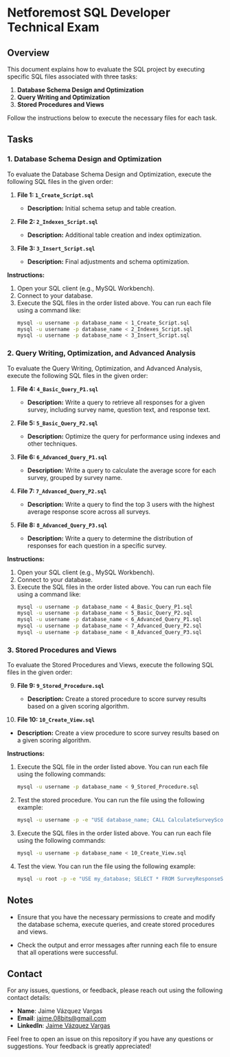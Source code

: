 # Netforemost SQL Developer Technical Exam

## Overview

This document explains how to evaluate the SQL project by executing specific SQL files associated with three tasks:

1. **Database Schema Design and Optimization**
2. **Query Writing and Optimization**
3. **Stored Procedures and Views**

Follow the instructions below to execute the necessary files for each task.

## Tasks

### 1. Database Schema Design and Optimization

To evaluate the Database Schema Design and Optimization, execute the following SQL files in the given order:

1. **File 1: `1_Create_Script.sql`**
   - **Description:** Initial schema setup and table creation.

2. **File 2: `2_Indexes_Script.sql`**
   - **Description:** Additional table creation and index optimization.

3. **File 3: `3_Insert_Script.sql`**
   - **Description:** Final adjustments and schema optimization.

**Instructions:**

1. Open your SQL client (e.g., MySQL Workbench).
2. Connect to your database.
3. Execute the SQL files in the order listed above. You can run each file using a command like:
   ```bash
   mysql -u username -p database_name < 1_Create_Script.sql
   mysql -u username -p database_name < 2_Indexes_Script.sql
   mysql -u username -p database_name < 3_Insert_Script.sql

### 2. Query Writing, Optimization, and Advanced Analysis

To evaluate the Query Writing, Optimization, and Advanced Analysis, execute the following SQL files in the given order:

1. **File 4: `4_Basic_Query_P1.sql`**
   - **Description:** Write a query to retrieve all responses for a given survey, including survey name, question text, and response text.

2. **File 5: `5_Basic_Query_P2.sql`**
   - **Description:** Optimize the query for performance using indexes and other techniques.

3. **File 6: `6_Advanced_Query_P1.sql`**
   - **Description:** Write a query to calculate the average score for each survey, grouped by survey name.

4. **File 7: `7_Advanced_Query_P2.sql`**
   - **Description:** Write a query to find the top 3 users with the highest average response score across all surveys.

5. **File 8: `8_Advanced_Query_P3.sql`**
   - **Description:** Write a query to determine the distribution of responses for each question in a specific survey.

**Instructions:**

1. Open your SQL client (e.g., MySQL Workbench).
2. Connect to your database.
3. Execute the SQL files in the order listed above. You can run each file using a command like:
   ```bash
   mysql -u username -p database_name < 4_Basic_Query_P1.sql
   mysql -u username -p database_name < 5_Basic_Query_P2.sql
   mysql -u username -p database_name < 6_Advanced_Query_P1.sql
   mysql -u username -p database_name < 7_Advanced_Query_P2.sql
   mysql -u username -p database_name < 8_Advanced_Query_P3.sql

### 3. Stored Procedures and Views

To evaluate the Stored Procedures and Views, execute the following SQL files in the given order:

9. **File 9: `9_Stored_Procedure.sql`**
   - **Description:** Create a stored procedure to score survey results based on a given scoring algorithm.

10. **File 10: `10_Create_View.sql`**
   - **Description:** Create a view procedure to score survey results based on a given scoring algorithm.

**Instructions:**

1. Execute the SQL file in the order listed above. You can run each file using the following commands:
   ```bash
   mysql -u username -p database_name < 9_Stored_Procedure.sql

2. Test the stored procedure. You can run the file using the following example:
   ```bash
   mysql -u username -p -e "USE database_name; CALL CalculateSurveyScore(1);"

3. Execute the SQL files in the order listed above. You can run each file using the following commands:
   ```bash
   mysql -u username -p database_name < 10_Create_View.sql

4. Test the view. You can run the file using the following example:
    ```bash
    mysql -u root -p -e "USE my_database; SELECT * FROM SurveyResponseScores;"

## Notes

- Ensure that you have the necessary permissions to create and modify the database schema, execute queries, and create stored procedures and views.

- Check the output and error messages after running each file to ensure that all operations were successful.

## Contact

For any issues, questions, or feedback, please reach out using the following contact details:

- **Name**: Jaime Vázquez Vargas
- **Email**: [jaime.08bits@gmail.com](mailto:your.email@example.com)
- **LinkedIn**: [Jaime Vázquez Vargas](https://www.linkedin.com/in/yourprofile)

Feel free to open an issue on this repository if you have any questions or suggestions. Your feedback is greatly appreciated!

